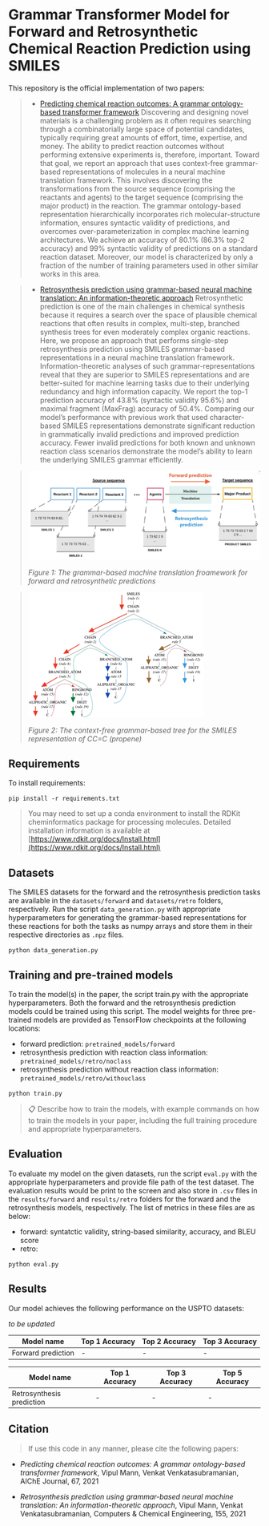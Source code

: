 # Grammar Transformer Model for Forward and Retrosynthetic Chemical Reaction Prediction using SMILES

This repository is the official implementation of two papers:
> - [Predicting chemical reaction outcomes: A grammar ontology-based transformer framework](https://doi.org/10.1002/aic.17190)
> Discovering and designing novel materials is a challenging problem as it often requires searching through a combinatorially large space of potential candidates, typically requiring great amounts of effort, time, expertise, and money. The ability to predict reaction outcomes without performing extensive experiments is, therefore, important. Toward that goal, we report an approach that uses context-free grammar-based representations of molecules in a neural machine translation framework. This involves discovering the transformations from the source sequence (comprising the reactants and agents) to the target sequence (comprising the major product) in the reaction. The grammar ontology-based representation hierarchically incorporates rich molecular-structure information, ensures syntactic validity of predictions, and overcomes over-parameterization in complex machine learning architectures. We achieve an accuracy of 80.1% (86.3% top-2 accuracy) and 99% syntactic validity of predictions on a standard reaction dataset. Moreover, our model is characterized by only a fraction of the number of training parameters used in other similar works in this area.


>- [Retrosynthesis prediction using grammar-based neural machine translation: An information-theoretic approach](https://doi.org/10.1016/j.compchemeng.2021.107533)
>Retrosynthetic prediction is one of the main challenges in chemical synthesis because it requires a search over the space of plausible chemical reactions that often results in complex, multi-step, branched synthesis trees for even moderately complex organic reactions. Here, we propose an approach that performs single-step retrosynthesis prediction using SMILES grammar-based representations in a neural machine translation framework. Information-theoretic analyses of such grammar-representations reveal that they are superior to SMILES representations and are better-suited for machine learning tasks due to their underlying redundancy and high information capacity. We report the top-1 prediction accuracy of 43.8% (syntactic validity 95.6%) and maximal fragment (MaxFrag) accuracy of 50.4%. Comparing our model’s performance with previous work that used character-based SMILES representations demonstrate significant reduction in grammatically invalid predictions and improved prediction accuracy. Fewer invalid predictions for both known and unknown reaction class scenarios demonstrate the model’s ability to learn the underlying SMILES grammar efficiently.

> ![NMT framework](imgs/framework.png "The grammar-based machine translation froamework for forward and retrosynthetic predictions")
>
>*Figure 1: The grammar-based machine translation froamework for forward and retrosynthetic predictions*

>![Grammar tree](imgs/grammar-tree.png "The context-free grammar-based tree for the SMILES representation of CC=C (propene)")
>
>*Figure 2: The context-free grammar-based tree for the SMILES representation of CC=C (propene)*


## Requirements

To install requirements:

```setup
pip install -r requirements.txt
```

>  You may need to set up a conda environment to install the RDKit cheminformatics package for processing molecules. Detailed installation information is available at [https://www.rdkit.org/docs/Install.html](https://www.rdkit.org/docs/Install.html)

## Datasets
The SMILES datasets for the forward and the retrosynthesis prediction tasks are available in the `datasets/forward` and `datasets/retro` folders, respectively. Run the script `data_generation.py` with appropriate hyperparameters for generating the grammar-based representations for these reactions for both the tasks as numpy arrays and store them in their respective directories as `.npz` files. 

```dataset generation
python data_generation.py
```


## Training and pre-trained models

To train the model(s) in the paper, the script train.py with the appropriate hyperparameters. Both the forward and the retrosynthesis prediction models could be trained using this script. The model weights for three pre-trained models are provided as TensorFlow checkpoints at the following locations:
* forward prediction: `pretrained_models/forward`
* retrosynthesis prediction with reaction class information: `pretrained_models/retro/noclass`
* retrosynthesis prediction without reaction class information: `pretrained_models/retro/withouclass`

```train
python train.py
```

>📋  Describe how to train the models, with example commands on how to train the models in your paper, including the full training procedure and appropriate hyperparameters.

## Evaluation

To evaluate my model on the given datasets, run the script `eval.py` with the appropriate hyperparameters and provide file path of the test dataset. The evaluation results would be print to the screen and also store in `.csv` files in the `results/forward` and `results/retro` folders for the forward and the retrosynthesis models, respectively. The list of metrics in these files are as below:
* forward: syntatctic validity, string-based similarity, accuracy, and BLEU score
* retro: 

```eval
python eval.py
```

## Results

Our model achieves the following performance on the USPTO datasets: 

*to be updated*


| Model name         | Top 1 Accuracy  | Top 2 Accuracy | Top 3 Accuracy |
| ------------------ |---------------- | -------------- |-------------- |
| Forward prediction |     -         |      -       |           -        |

| Model name         | Top 1 Accuracy  | Top 3 Accuracy | Top 5 Accuracy |
| ------------------ |---------------- | -------------- |-------------- |
| Retrosynthesis prediction |     -         |      -       |           -        |

## Citation
> If use this code in any manner, please cite the following papers:

- *Predicting chemical reaction outcomes: A grammar ontology-based transformer framework*, Vipul Mann, Venkat Venkatasubramanian, AIChE Journal, 67, 2021

- *Retrosynthesis prediction using grammar-based neural machine translation: An information-theoretic approach*, Vipul Mann, Venkat Venkatasubramanian, Computers & Chemical Engineering, 155, 2021